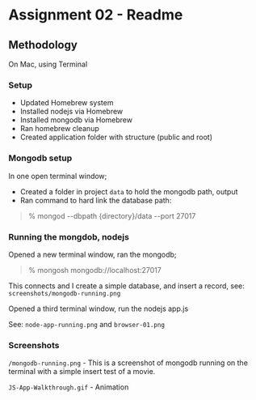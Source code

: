 # Assignment 02 - Readme

## Methodology

On Mac, using Terminal

### Setup

- Updated Homebrew system
- Installed nodejs via Homebrew
- Installed mongodb via Homebrew
- Ran homebrew cleanup
- Created application folder with structure (public and root)

### Mongodb setup

In one open terminal window;
- Created a folder in project `data` to hold the mongodb path, output
- Ran command to hard link the database path:

> % mongod --dbpath {directory}/data --port 27017

### Running the mongdob, nodejs

Opened a new terminal window, ran the mongodb;

> % mongosh mongodb://localhost:27017

This connects and I create a simple database, and insert a record, see: `screenshots/mongodb-running.png`

Opened a third terminal window, run the nodejs app.js

See: `node-app-running.png` and `browser-01.png`


### Screenshots

`/mongodb-running.png` - This is a screenshot of mongodb running on the terminal with a simple insert test of a movie.

`JS-App-Walkthrough.gif` - Animation